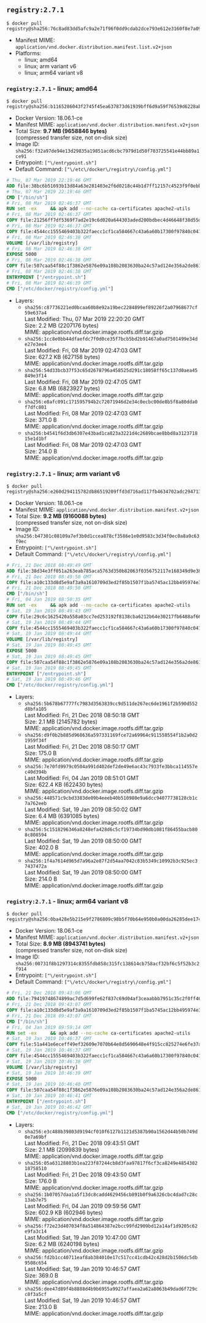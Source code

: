 ## `registry:2.7.1`

```console
$ docker pull registry@sha256:76c8ad83dd5afc9a2e71f96f0dd9cdab2dce793e612e3160f8e7a09a48d0d949
```

-	Manifest MIME: `application/vnd.docker.distribution.manifest.list.v2+json`
-	Platforms:
	-	linux; amd64
	-	linux; arm variant v6
	-	linux; arm64 variant v8

### `registry:2.7.1` - linux; amd64

```console
$ docker pull registry@sha256:b1165286043f2745f45ea637873d61939bff6d9a59f76539d6228abf79f87774
```

-	Docker Version: 18.06.1-ce
-	Manifest MIME: `application/vnd.docker.distribution.manifest.v2+json`
-	Total Size: **9.7 MB (9658846 bytes)**  
	(compressed transfer size, not on-disk size)
-	Image ID: `sha256:f32a97de94e13d29835a19851acd6cbc7979d1d50f703725541e44bb89a1ce91`
-	Entrypoint: `["\/entrypoint.sh"]`
-	Default Command: `["\/etc\/docker\/registry\/config.yml"]`

```dockerfile
# Thu, 07 Mar 2019 22:19:46 GMT
ADD file:38bc6b51693b13d84a63e281403e2f6d0218c44b1d7ff12157c4523f9f0ebb1e in / 
# Thu, 07 Mar 2019 22:19:46 GMT
CMD ["/bin/sh"]
# Fri, 08 Mar 2019 02:46:37 GMT
RUN set -ex     && apk add --no-cache ca-certificates apache2-utils
# Fri, 08 Mar 2019 02:46:37 GMT
COPY file:21256ff7df5369f7ad2e19c6d020a644303aded200bdbec4d46648f38d55df78 in /bin/registry 
# Fri, 08 Mar 2019 02:46:37 GMT
COPY file:4544cc1555469403b322faecc1cf1ca584667c43a6a60b17300f97840c04196e in /etc/docker/registry/config.yml 
# Fri, 08 Mar 2019 02:46:38 GMT
VOLUME [/var/lib/registry]
# Fri, 08 Mar 2019 02:46:38 GMT
EXPOSE 5000
# Fri, 08 Mar 2019 02:46:38 GMT
COPY file:507caa54f88c1f3862e5876e09a108b2083630ba24c57ad124e356a2de861d62 in /entrypoint.sh 
# Fri, 08 Mar 2019 02:46:38 GMT
ENTRYPOINT ["/entrypoint.sh"]
# Fri, 08 Mar 2019 02:46:39 GMT
CMD ["/etc/docker/registry/config.yml"]
```

-	Layers:
	-	`sha256:c87736221ed0bcaa60b8e92a19bec2284899ef89226f2a07968677cf59e637a4`  
		Last Modified: Thu, 07 Mar 2019 22:20:20 GMT  
		Size: 2.2 MB (2207176 bytes)  
		MIME: application/vnd.docker.image.rootfs.diff.tar.gzip
	-	`sha256:1cc8e0bb44dfaefdc7f0d0ce35f7bcb5bd2b91467a0ad7501499e34de27e3ee4`  
		Last Modified: Fri, 08 Mar 2019 02:47:03 GMT  
		Size: 627.2 KB (627158 bytes)  
		MIME: application/vnd.docker.image.rootfs.diff.tar.gzip
	-	`sha256:54d33bcb37f53c65d2678796a458525d291c18058ff65c137d0aea45849e3f14`  
		Last Modified: Fri, 08 Mar 2019 02:47:05 GMT  
		Size: 6.8 MB (6823927 bytes)  
		MIME: application/vnd.docker.image.rootfs.diff.tar.gzip
	-	`sha256:e8afc091c171595794b2c72071946d2e34c0ecbc00de8b5f8a80dda0f7dfc801`  
		Last Modified: Fri, 08 Mar 2019 02:47:03 GMT  
		Size: 371.0 B  
		MIME: application/vnd.docker.image.rootfs.diff.tar.gzip
	-	`sha256:b4541f6d3db6307e43bad1ca823a3221d4c2689bcae8bbd8a312371815e1d1bf`  
		Last Modified: Fri, 08 Mar 2019 02:47:03 GMT  
		Size: 214.0 B  
		MIME: application/vnd.docker.image.rootfs.diff.tar.gzip

### `registry:2.7.1` - linux; arm variant v6

```console
$ docker pull registry@sha256:e260d294115782db86519209ffd3d716ad117fb4634702adc29471371b1b2874
```

-	Docker Version: 18.06.1-ce
-	Manifest MIME: `application/vnd.docker.distribution.manifest.v2+json`
-	Total Size: **9.2 MB (9160088 bytes)**  
	(compressed transfer size, not on-disk size)
-	Image ID: `sha256:b47301c08109a7ef3b0d1ccea878cf3586e1e0d9583c3d34f0ec0a8a9c63f9ec`
-	Entrypoint: `["\/entrypoint.sh"]`
-	Default Command: `["\/etc\/docker\/registry\/config.yml"]`

```dockerfile
# Fri, 21 Dec 2018 08:49:49 GMT
ADD file:38d34e3ff051a263eab785aca5763d350b82063f0356752117e168349d9e3811 in / 
# Fri, 21 Dec 2018 08:49:50 GMT
COPY file:a10c133d8d5e9af3a9a1610709d3ed2f85b1507f1ba5745ac12bb495974e3fe6 in /etc/localtime 
# Fri, 21 Dec 2018 08:49:50 GMT
CMD ["/bin/sh"]
# Fri, 04 Jan 2019 08:50:35 GMT
RUN set -ex     && apk add --no-cache ca-certificates apache2-utils
# Sat, 19 Jan 2019 08:49:43 GMT
COPY file:29c6c1625420a558a03cc7ed253192f8138cba6212b64e30217fb6488af668e2 in /bin/registry 
# Sat, 19 Jan 2019 08:49:44 GMT
COPY file:4544cc1555469403b322faecc1cf1ca584667c43a6a60b17300f97840c04196e in /etc/docker/registry/config.yml 
# Sat, 19 Jan 2019 08:49:44 GMT
VOLUME [/var/lib/registry]
# Sat, 19 Jan 2019 08:49:45 GMT
EXPOSE 5000
# Sat, 19 Jan 2019 08:49:45 GMT
COPY file:507caa54f88c1f3862e5876e09a108b2083630ba24c57ad124e356a2de861d62 in /entrypoint.sh 
# Sat, 19 Jan 2019 08:49:45 GMT
ENTRYPOINT ["/entrypoint.sh"]
# Sat, 19 Jan 2019 08:49:46 GMT
CMD ["/etc/docker/registry/config.yml"]
```

-	Layers:
	-	`sha256:5b678b67777fc7983d3563839cc9d511de267ec6de1961f2b590d552d8bfa105`  
		Last Modified: Fri, 21 Dec 2018 08:50:18 GMT  
		Size: 2.1 MB (2145782 bytes)  
		MIME: application/vnd.docker.image.rootfs.diff.tar.gzip
	-	`sha256:d9f0b2b885d968636a597331169fce72a69964c911558554f1b2a0d21959f34f`  
		Last Modified: Fri, 21 Dec 2018 08:50:17 GMT  
		Size: 175.0 B  
		MIME: application/vnd.docker.image.rootfs.diff.tar.gzip
	-	`sha256:7e70fd9979c0504a991d402def2de49e6ac43c7933fe3bbca114557ec40d394b`  
		Last Modified: Fri, 04 Jan 2019 08:51:01 GMT  
		Size: 622.4 KB (622430 bytes)  
		MIME: application/vnd.docker.image.rootfs.diff.tar.gzip
	-	`sha256:448571c9cbd3383de09b4eeeb40b510980e9a6dcc94077738128cb1c7a762eeb`  
		Last Modified: Sat, 19 Jan 2019 08:50:02 GMT  
		Size: 6.4 MB (6391085 bytes)  
		MIME: application/vnd.docker.image.rootfs.diff.tar.gzip
	-	`sha256:5c1518296346a8248efa428d6c5cf19734bd90db1081f86455bacb808c808594`  
		Last Modified: Sat, 19 Jan 2019 08:50:00 GMT  
		Size: 402.0 B  
		MIME: application/vnd.docker.image.rootfs.diff.tar.gzip
	-	`sha256:1f4a7614d965d7a96a2e87f2d54aa7042c83b5349c10992b3c925ec37437472a`  
		Last Modified: Sat, 19 Jan 2019 08:50:00 GMT  
		Size: 214.0 B  
		MIME: application/vnd.docker.image.rootfs.diff.tar.gzip

### `registry:2.7.1` - linux; arm64 variant v8

```console
$ docker pull registry@sha256:0ba428e5b215e9f2786809c98b5f70b64e950b0a00da26285dee17496984000f
```

-	Docker Version: 18.06.1-ce
-	Manifest MIME: `application/vnd.docker.distribution.manifest.v2+json`
-	Total Size: **8.9 MB (8943741 bytes)**  
	(compressed transfer size, not on-disk size)
-	Image ID: `sha256:00731f8b1297314c8355fdb858c315fc138614cb758acf32bf6c5f52b3c2f914`
-	Entrypoint: `["\/entrypoint.sh"]`
-	Default Command: `["\/etc\/docker\/registry\/config.yml"]`

```dockerfile
# Fri, 21 Dec 2018 09:43:06 GMT
ADD file:79419748674899ac7d5d699fe62f837c69d04af3ceaabbb7951c35c2f0ff46fa in / 
# Fri, 21 Dec 2018 09:43:07 GMT
COPY file:a10c133d8d5e9af3a9a1610709d3ed2f85b1507f1ba5745ac12bb495974e3fe6 in /etc/localtime 
# Fri, 21 Dec 2018 09:43:07 GMT
CMD ["/bin/sh"]
# Fri, 04 Jan 2019 09:59:14 GMT
RUN set -ex     && apk add --no-cache ca-certificates apache2-utils
# Sat, 19 Jan 2019 10:46:37 GMT
COPY file:51a441e6eceff49ef32609e7070b64e8d5690648e4f915cc825274e6fe37aed2 in /bin/registry 
# Sat, 19 Jan 2019 10:46:37 GMT
COPY file:4544cc1555469403b322faecc1cf1ca584667c43a6a60b17300f97840c04196e in /etc/docker/registry/config.yml 
# Sat, 19 Jan 2019 10:46:38 GMT
VOLUME [/var/lib/registry]
# Sat, 19 Jan 2019 10:46:39 GMT
EXPOSE 5000
# Sat, 19 Jan 2019 10:46:40 GMT
COPY file:507caa54f88c1f3862e5876e09a108b2083630ba24c57ad124e356a2de861d62 in /entrypoint.sh 
# Sat, 19 Jan 2019 10:46:41 GMT
ENTRYPOINT ["/entrypoint.sh"]
# Sat, 19 Jan 2019 10:46:42 GMT
CMD ["/etc/docker/registry/config.yml"]
```

-	Layers:
	-	`sha256:e3c488b39803d9194cf010f6127b1121d5387b90a1562d44b50b749d0e7a69bf`  
		Last Modified: Fri, 21 Dec 2018 09:43:51 GMT  
		Size: 2.1 MB (2099839 bytes)  
		MIME: application/vnd.docker.image.rootfs.diff.tar.gzip
	-	`sha256:05a63128803b1ea223f87244cb8d3faa97817f6cf3ca8249e485430218758510`  
		Last Modified: Fri, 21 Dec 2018 09:43:50 GMT  
		Size: 176.0 B  
		MIME: application/vnd.docker.image.rootfs.diff.tar.gzip
	-	`sha256:1b07057daa1a5f13dc8cadd4629456cb891b0f9a6326cbc4dad7c28c13ab7e75`  
		Last Modified: Fri, 04 Jan 2019 09:59:56 GMT  
		Size: 602.9 KB (602946 bytes)  
		MIME: application/vnd.docker.image.rootfs.diff.tar.gzip
	-	`sha256:f72e23d407034f8a514864387e2bcc99fd2909bd12a14af1d9205c62e9fa3c14`  
		Last Modified: Sat, 19 Jan 2019 10:47:00 GMT  
		Size: 6.2 MB (6240198 bytes)  
		MIME: application/vnd.docker.image.rootfs.diff.tar.gzip
	-	`sha256:fd2b1cc40711eaf8ab384010e17c517cc41cdb42c428d2b1506dc5db9508c654`  
		Last Modified: Sat, 19 Jan 2019 10:46:57 GMT  
		Size: 369.0 B  
		MIME: application/vnd.docker.image.rootfs.diff.tar.gzip
	-	`sha256:dee47d89f4b8888d4b9b6955a9927affaea2a62a8063b49dad6f729cc8f3a5cf`  
		Last Modified: Sat, 19 Jan 2019 10:46:57 GMT  
		Size: 213.0 B  
		MIME: application/vnd.docker.image.rootfs.diff.tar.gzip
